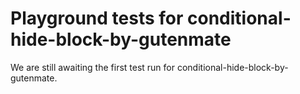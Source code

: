 # Playground tests for conditional-hide-block-by-gutenmate
We are still awaiting the first test run for conditional-hide-block-by-gutenmate.
